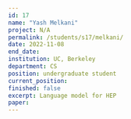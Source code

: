 ```yaml
---
id: 17
name: "Yash Melkani"
project: N/A
permalink: /students/s17/melkani/
date: 2022-11-08
end_date: 
institution: UC, Berkeley
department: CS
position: undergraduate student
current_position: 
finished: false
excerpt: Language model for HEP
paper: 
---
```

